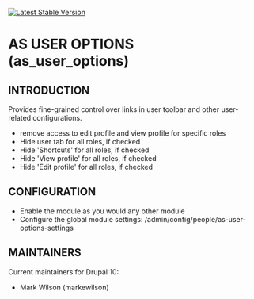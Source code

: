 [![Latest Stable Version](https://poser.pugx.org/as-cornell/as_user_options/v)](https://packagist.org/packages/as-cornell/as_user_options)
# AS USER OPTIONS (as_user_options)

## INTRODUCTION

Provides fine-grained control over links in user toolbar and other user-related configurations.

- remove access to edit profile and view profile for specific roles
- Hide user tab for all roles, if checked
- Hide 'Shortcuts' for all roles, if checked
- Hide 'View profile' for all roles, if checked
- Hide 'Edit profile' for all roles, if checked

## CONFIGURATION
- Enable the module as you would any other module
- Configure the global module settings: /admin/config/people/as-user-options-settings

## MAINTAINERS

Current maintainers for Drupal 10:

- Mark Wilson (markewilson)
